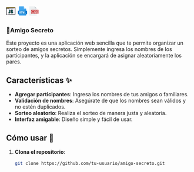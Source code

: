 # <img src="assets/js.png" width="25" alt="Logo de JavaScript"> <img src="assets/html2.png" width="25" alt="Logo de HTML"> <img src="assets/css.png" width="25" alt="Logo de CSS"> 


### :memo:Amigo Secreto 

Este proyecto es una aplicación web sencilla que te permite organizar un sorteo de amigos secretos. 
Simplemente ingresa los nombres de los participantes, y la aplicación se encargará de asignar aleatoriamente los pares.

## Características ✨

- **Agregar participantes**: Ingresa los nombres de tus amigos o familiares.
- **Validación de nombres**: Asegúrate de que los nombres sean válidos y no estén duplicados.
- **Sorteo aleatorio**: Realiza el sorteo de manera justa y aleatoria.
- **Interfaz amigable**: Diseño simple y fácil de usar.

## Cómo usar 🚀

1. **Clona el repositorio**:
   ```bash
   git clone https://github.com/tu-usuario/amigo-secreto.git
